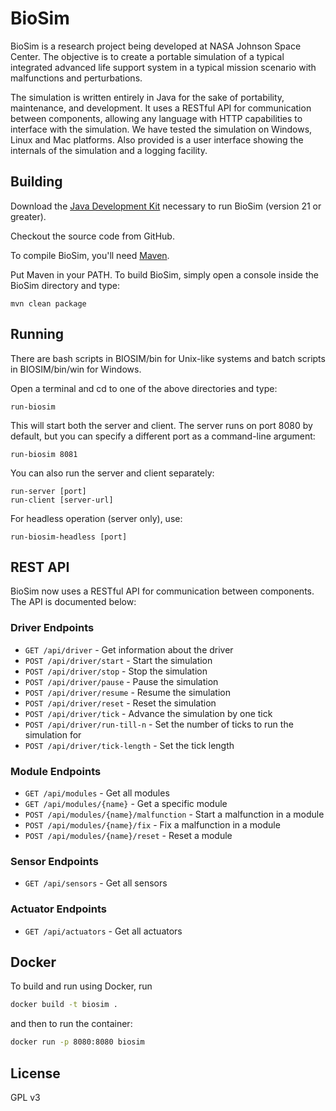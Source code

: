 # BioSim
BioSim is a research project being developed at NASA Johnson Space Center. The objective is to create a portable simulation of a typical integrated advanced life support system in a typical mission scenario with malfunctions and perturbations.

The simulation is written entirely in Java for the sake of portability, maintenance, and development.
It uses a RESTful API for communication between components, allowing any language with HTTP capabilities to interface with the simulation. We have tested the simulation on Windows, Linux and Mac platforms. Also provided is a user interface showing the internals of the simulation and a logging facility.

## Building
Download the [Java Development Kit](https://adoptium.net/) necessary to run BioSim (version 21 or greater).

Checkout the source code from GitHub.

To compile BioSim, you'll need [Maven](https://maven.apache.org/).

Put Maven in your PATH. To build BioSim, simply open a console inside the BioSim directory and type:
```
mvn clean package
```

## Running
There are bash scripts in BIOSIM/bin for Unix-like systems and batch scripts in BIOSIM/bin/win for Windows.

Open a terminal and cd to one of the above directories and type:
```
run-biosim
```

This will start both the server and client. The server runs on port 8080 by default, but you can specify a different port as a command-line argument:
```
run-biosim 8081
```

You can also run the server and client separately:
```
run-server [port]
run-client [server-url]
```

For headless operation (server only), use:
```
run-biosim-headless [port]
```

## REST API
BioSim now uses a RESTful API for communication between components. The API is documented below:

### Driver Endpoints
- `GET /api/driver` - Get information about the driver
- `POST /api/driver/start` - Start the simulation
- `POST /api/driver/stop` - Stop the simulation
- `POST /api/driver/pause` - Pause the simulation
- `POST /api/driver/resume` - Resume the simulation
- `POST /api/driver/reset` - Reset the simulation
- `POST /api/driver/tick` - Advance the simulation by one tick
- `POST /api/driver/run-till-n` - Set the number of ticks to run the simulation for
- `POST /api/driver/tick-length` - Set the tick length

### Module Endpoints
- `GET /api/modules` - Get all modules
- `GET /api/modules/{name}` - Get a specific module
- `POST /api/modules/{name}/malfunction` - Start a malfunction in a module
- `POST /api/modules/{name}/fix` - Fix a malfunction in a module
- `POST /api/modules/{name}/reset` - Reset a module

### Sensor Endpoints
- `GET /api/sensors` - Get all sensors

### Actuator Endpoints
- `GET /api/actuators` - Get all actuators

## Docker
To build and run using Docker, run
```sh
docker build -t biosim .
```

and then to run the container:
```sh
docker run -p 8080:8080 biosim 
```

## License
GPL v3
